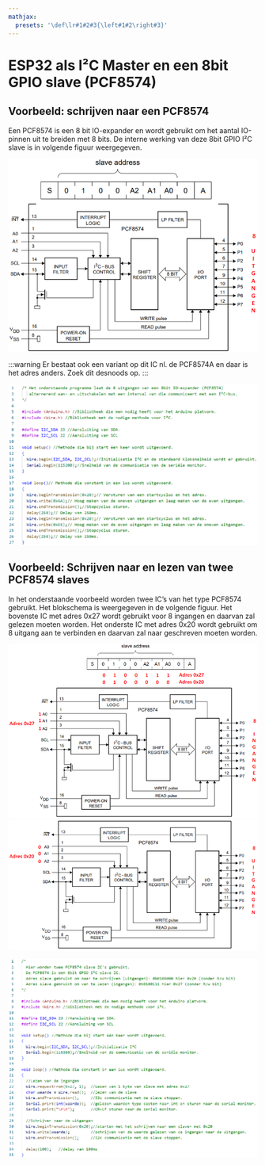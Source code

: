```yaml
---
mathjax:
  presets: '\def\lr#1#2#3{\left#1#2\right#3}'
---
```


# ESP32 als I²C Master en een 8bit GPIO slave (PCF8574)

## Voorbeeld: schrijven naar een PCF8574

Een PCF8574 is een 8 bit IO-expander en wordt gebruikt om het aantal IO-pinnen uit te breiden met 8 bits. De interne werking van deze 8bit GPIO I²C slave is in volgende figuur weergegeven.

![Blokschema van een PCF8574 IO-expander.](./images/ic.png)

:::warning
Er bestaat ook een variant op dit IC nl. de PCF8574A en daar is het adres anders. Zoek dit desnoods op.
:::

![Voorbeeldprogramma van het schrijven naar een PCF8574.](./images/code1.png)

## Voorbeeld: Schrijven naar en lezen van twee PCF8574 slaves

In het onderstaande voorbeeld worden twee IC’s van het type PCF8574 gebruikt. Het blokschema is weergegeven in de volgende figuur. Het bovenste IC met adres 0x27 wordt gebruikt voor 8 ingangen en daarvan zal gelezen moeten worden. Het onderste IC met adres 0x20 wordt gebruikt om 8 uitgang aan te verbinden en daarvan zal naar geschreven moeten worden.

![Blokschema van het lezen van en schrijven naar twee PCF8574 IC's.](./images/slave1.png)
![Blokschema van het lezen van en schrijven naar twee PCF8574 IC's.](./images/slave2.png)

![Voorbeeldprogramma van het lezen van en schrijven naar twee IO-expanders van het type PCF8574.](./images/code2.png)




